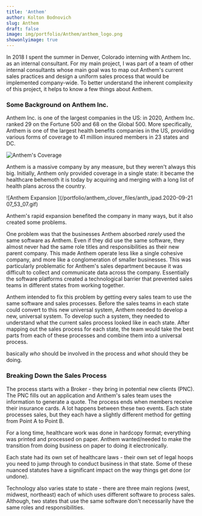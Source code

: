 ```yaml
---
title: 'Anthem'
author: Kolton Bodnovich
slug: Anthem
draft: false
image: img/portfolio/Anthem/anthem_logo.png
showonlyimage: true
---
```

In 2018 I spent the summer in Denver, Colorado interning with Anthem Inc. as an internal consultant. For my main project, I was part of a team of other internal consultants whose main goal was to map out Anthem's current sales practices and design a uniform sales process that would be implemented company-wide. To better understand the inherent complexity of this project, it helps to know a few things about Anthem.

### Some Background on Anthem Inc.

Anthem Inc. is one of the largest companies in the US: in 2020, Anthem Inc. ranked 29 on the Fortune 500 and 68 on the Global 500. More specifically, Anthem is one of the largest health benefits companies in the US, providing various forms of coverage to 41 million insured members in 23 states and DC.

![Anthem's Coverage](/portfolio/anthem_clover_files/anthem_coverage.jpg)

Anthem is a massive company by any measure, but they weren't always this big. Initially, Anthem only provided coverage in a single state: it became the healthcare behemoth it is today by acquiring and merging with a long list of health plans across the country.

![Anthem Expansion ](/portfolio/anthem_clover_files/anth_ipad.2020-09-21 07_53_07.gif)

Anthem's rapid expansion benefited the company in many ways, but it also created some problems.

One problem was that the businesses Anthem absorbed *rarely* used the same software as Anthem. Even if they did use the same software, they almost never had the same role titles and responsibilities as their new parent company. This made Anthem operate less like a single cohesive company, and more like a conglomeration of smaller businesses. This was particularly problematic for Anthem's sales department because it was difficult to collect and communicate data across the company. Essentially the software platforms created a technological barrier that prevented sales teams in different states from working together.

Anthem intended to fix this problem by getting every sales team to use the same software and sales processes. Before the sales teams in each state could convert to this new universal system, Anthem needed to develop a new, universal system. To develop such a system, they needed to understand what the current sales process looked like in each state. After mapping out the sales process for each state, the team would take the best parts from each of these processes and combine them into a universal process.

 basically *who* should be involved in the process and *what* should they be doing.

### Breaking Down the Sales Process

The process starts with a Broker - they bring in potential new clients (PNC). The PNC fills out an application and Anthem's sales team uses the information to generate a quote. The process ends when members receive their insurance cards. A lot happens between these two events. Each state processes sales, but they each have a slightly different method for getting from Point A to Point B. 

For a long time, healthcare work was done in hardcopy format; everything was printed and processed on paper. Anthem wanted/needed to make the transition from doing business on paper to  doing it electronically.

Each state had its own set of healthcare laws - their own set of legal hoops you need to jump through to conduct business in that state. Some of these nuanced statutes have a significant impact on the way things get done (or undone).

Technology also varies state to state - there are three main regions (west, midwest, northeast) each of which uses different software to process sales. Although, two states that use the same software don't necessarily have the same roles and responsibilities.  
